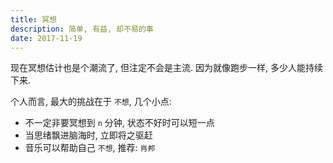 ```yaml
---
title: 冥想
description: 简单, 有益, 却不易的事
date: 2017-11-19
---
```


现在冥想估计也是个潮流了, 但注定不会是主流.
因为就像跑步一样, 多少人能持续下来.

个人而言, 最大的挑战在于 `不想`, 几个小点:
* 不一定非要冥想到 `n` 分钟, 状态不好时可以短一点
* 当思绪飘进脑海时, 立即将之驱赶
* 音乐可以帮助自己 `不想`, 推荐: `肖邦`

